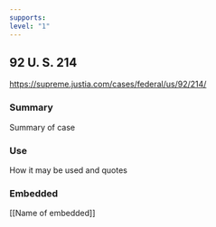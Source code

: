 ```yaml
---
supports: 
level: "1"
---
```

## 92 U. S. 214

https://supreme.justia.com/cases/federal/us/92/214/

### Summary

Summary of case

### Use

How it may be used and quotes

### Embedded

[[Name of embedded]]
